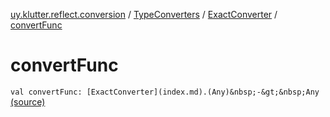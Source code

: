 [uy.klutter.reflect.conversion](../../index.md) / [TypeConverters](../index.md) / [ExactConverter](index.md) / [convertFunc](.)


# convertFunc
`val convertFunc: [ExactConverter](index.md).(Any)&nbsp;-&gt;&nbsp;Any` [(source)](https://github.com/kohesive/klutter/blob/master/reflect-core-jdk6/src/main/kotlin/uy/klutter/reflect/conversion/Converters.kt#L96)


